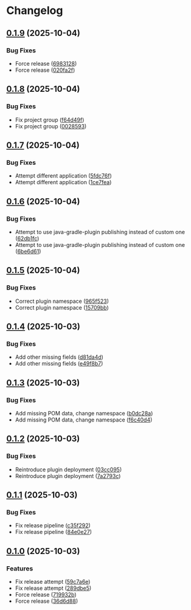 # Changelog

## [0.1.9](https://github.com/AtriusX/Compositor/compare/v0.1.8...v0.1.9) (2025-10-04)


### Bug Fixes

* Force release ([6983128](https://github.com/AtriusX/Compositor/commit/6983128a998896aca9a7b13c0affc272574fc179))
* Force release ([020fa2f](https://github.com/AtriusX/Compositor/commit/020fa2fd217c15024aa4a94ebe60a3a0c624a6c5))

## [0.1.8](https://github.com/AtriusX/Compositor/compare/v0.1.7...v0.1.8) (2025-10-04)


### Bug Fixes

* Fix project group ([f64d49f](https://github.com/AtriusX/Compositor/commit/f64d49f30d6b950ffa48bf16e5e50d8e6eb6c590))
* Fix project group ([0028593](https://github.com/AtriusX/Compositor/commit/0028593cb174536d334241ec1a8f4bb07907943a))

## [0.1.7](https://github.com/AtriusX/Compositor/compare/v0.1.6...v0.1.7) (2025-10-04)


### Bug Fixes

* Attempt different application ([5fdc76f](https://github.com/AtriusX/Compositor/commit/5fdc76f42ea0c248262bb962d26a55586ce39e33))
* Attempt different application ([1ce7fea](https://github.com/AtriusX/Compositor/commit/1ce7fea731b260a2e6dad0f0762e88de5fe2132a))

## [0.1.6](https://github.com/AtriusX/Compositor/compare/v0.1.5...v0.1.6) (2025-10-04)


### Bug Fixes

* Attempt to use java-gradle-plugin publishing instead of custom one ([62db1fc](https://github.com/AtriusX/Compositor/commit/62db1fc18eb8fea222bb30665bbfc2ad1dd972cf))
* Attempt to use java-gradle-plugin publishing instead of custom one ([6be6d61](https://github.com/AtriusX/Compositor/commit/6be6d61d6db42e4b98195b928a6109b9fb53dd44))

## [0.1.5](https://github.com/AtriusX/Compositor/compare/v0.1.4...v0.1.5) (2025-10-04)


### Bug Fixes

* Correct plugin namespace ([965f523](https://github.com/AtriusX/Compositor/commit/965f52393f2aca2c1b5619f179def379bc5b243e))
* Correct plugin namespace ([15709bb](https://github.com/AtriusX/Compositor/commit/15709bbd4779ef96171ae85873b5318b09f72111))

## [0.1.4](https://github.com/AtriusX/Compositor/compare/v0.1.3...v0.1.4) (2025-10-03)


### Bug Fixes

* Add other missing fields ([d81da4d](https://github.com/AtriusX/Compositor/commit/d81da4d47da90c081c578be600711070f090488c))
* Add other missing fields ([e49f8b7](https://github.com/AtriusX/Compositor/commit/e49f8b7a10dda6ec64aadab3fd933c9768312bb5))

## [0.1.3](https://github.com/AtriusX/Compositor/compare/v0.1.2...v0.1.3) (2025-10-03)


### Bug Fixes

* Add missing POM data, change namespace ([b0dc28a](https://github.com/AtriusX/Compositor/commit/b0dc28a71b25cc55678a7a2186a545b878cc5f2e))
* Add missing POM data, change namespace ([f6c40d4](https://github.com/AtriusX/Compositor/commit/f6c40d4707c98ec02ff3fab9913963bc9361a58c))

## [0.1.2](https://github.com/AtriusX/Compositor/compare/v0.1.1...v0.1.2) (2025-10-03)


### Bug Fixes

* Reintroduce plugin deployment ([03cc095](https://github.com/AtriusX/Compositor/commit/03cc0950cc18ed9151a39f7fd14e79e1f8f1293b))
* Reintroduce plugin deployment ([7a2793c](https://github.com/AtriusX/Compositor/commit/7a2793c2064bd5e3e3c3bb65857406ea5577b357))

## [0.1.1](https://github.com/AtriusX/Compositor/compare/v0.1.0...v0.1.1) (2025-10-03)


### Bug Fixes

* Fix release pipeline ([c35f292](https://github.com/AtriusX/Compositor/commit/c35f292ef4b698193fe054a288fbe6fc03c00263))
* Fix release pipeline ([84e0e27](https://github.com/AtriusX/Compositor/commit/84e0e2749324f30c56ae646cc894960ab34e2226))

## [0.1.0](https://github.com/AtriusX/Compositor/compare/v0.0.1...v0.1.0) (2025-10-03)


### Features

* Fix release attempt ([59c7a6e](https://github.com/AtriusX/Compositor/commit/59c7a6eab72f1bafac107b701e597d493f1ebde2))
* Fix release attempt ([289dbe5](https://github.com/AtriusX/Compositor/commit/289dbe5825618681a8d94f3bcf4b58349c600ccd))
* Force release ([719932b](https://github.com/AtriusX/Compositor/commit/719932bcbd9287624772c47a2316d6f17391f608))
* Force release ([36d6d88](https://github.com/AtriusX/Compositor/commit/36d6d889ac8bc4c483bb83a81d7cf343fcade2cb))
